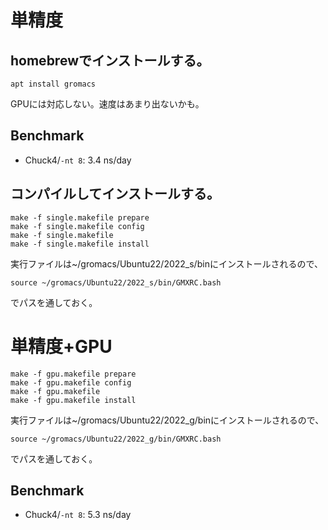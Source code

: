 


# 単精度

## homebrewでインストールする。

```shell
apt install gromacs
```

GPUには対応しない。速度はあまり出ないかも。

## Benchmark

* Chuck4/`-nt 8`: 3.4 ns/day


## コンパイルしてインストールする。

```shell
make -f single.makefile prepare
make -f single.makefile config
make -f single.makefile
make -f single.makefile install
```

実行ファイルは~/gromacs/Ubuntu22/2022_s/binにインストールされるので、
```shell
source ~/gromacs/Ubuntu22/2022_s/bin/GMXRC.bash
```
でパスを通しておく。


<!-- # 倍精度

```shell
make -f double.makefile prepare
make -f double.makefile config
make -f double.makefile
make -f double.makefile install
```

実行ファイルは~/gromacs/2022_d/binにインストールされるので、
```shell
source ~/gromacs/2022_d/bin/GMXRC.bash
```
でパスを通しておく。-->

# 単精度+GPU

```shell
make -f gpu.makefile prepare
make -f gpu.makefile config
make -f gpu.makefile
make -f gpu.makefile install
```

実行ファイルは~/gromacs/Ubuntu22/2022_g/binにインストールされるので、
```shell
source ~/gromacs/Ubuntu22/2022_g/bin/GMXRC.bash
```
でパスを通しておく。

## Benchmark

* Chuck4/`-nt 8`: 5.3 ns/day
